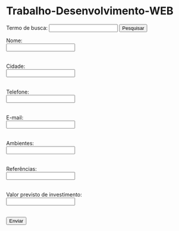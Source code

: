 # Trabalho-Desenvolvimento-WEB

<!DOCTYPE html>
<html lang="pt-BR">

<meta charset="UTF-8">
<meta name="viewport" content="width=device-width, initial-scale=1.0">

<form>
    <label for="search">Termo de busca:</label>
    <input type="text" id="search" name="Q">
    <button type="submit">Pesquisar</button>
</form>

<form>
<label for="nome">Nome:</label><br>
<input type="text" id="nome" name="nome"><br><br>

<label for="cidade">Cidade:</label><br>
<input type="text" id="cidade" name="cidade"><br><br>

<label for="tel">Telefone:</label><br>
<input type="text" id="tel" name="tel"><br><br>

<label for="mail">E-mail:</label><br>
<input type="email" id="mail" name="mail"><br><br>

<label for="amb">Ambientes:</label><br>
<input type="text" id="amb" name="amb"><br><br>

<label for="ref">Referências:</label><br>
<input type="text" id="ref" name="ref"><br><br>

<label for="inv">Valor previsto de investimento:</label><br>
<input type="text" id="inv" name="inv"><br><br>

<button type="submit">Enviar</button>
</form>

